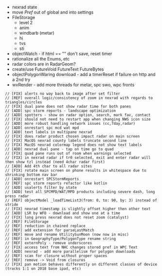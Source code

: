 * nexrad state
* move *Pref* out of global and into settings
* FileStorage
    - level 2
    - anim
    - windbarb (metar)
    - hi
    - tvs
    - sti
* objectWatch - if html == "" don't save, reset timer
* rationalize all the Enums, etc
* radar colors are in RadarGeom?
* create/use FutureVoid FutureText FutureBytes
* objectPolygonWaring download - add a timerReset if failure on http and a 2nd try
* wxRender - add more threads for metar, spc swo, wpc fronts

```
// [FIX] alerts no way back to image after set filter
// [REF] overall logic/consistency of zoom in nexrad with regards to triangles/circles
// [FIX] dual pane does not show radar time for both panes
// [ADD] spc storm reports - landscape optimization
// [ADD] spotters - show on radar option, search, mark fav, contact
// [FIX] should not need to restart app when changing NWS icon size
// [ADD] more robust handling network issues (cc,7day,radar)
// [ADD] onrestart spc mcd wat mpd
// [ADD] text labels in multipane nexrad
// [FIX] does radar product chosen impact radar on main screen
// [FIX] MacOS nexrad county labels truncate second line
// [FIX] MacOS nexrad colormap legend does not show text labels
// [ADD] nexrad dual pane - tap on time go to quad
// [FIX] quad pane runs out of room when warnings selected
// [FIX] in nexrad radar if tr0 selected, exit and enter radar will then show tzl instead (need 4char radar first)
// [ADD] Add 4th char to all radar sites
// [FIX] rotate main screen on phone results in whitespace due to shrinking bottom nav bar
// [ADD] onrestart SPCStormReports
// [REF] spc storm reports refactor like kotlin
// [ADD] usalerts filter by state
// [ADD] test all SPCMPD/WAT/MPD products including severe dash, long press radar 
// [REF] objectModel _loadTimeList3(from: 0, to: 90, by: 3) instead of stride
// [FIX] nexrad timestamp is slightly offset higher then other text
// [ADD] LSR by WFO - download and show one at a time
// [FIX] long press nexrad does not reset zoom (catalyst)
// [REF] FileStorage 
// [REF] reduction in chained replace
// [REF] add extension for parseLastMatch
// [REF] move and rename UtilitySunMoon (now now in misc)
// [REF] in GeographyType/PolygonType rename string
// [REF] externPoly - remove underscores
// [FIX] access text from NHC changes stored pref in WPC Text
// [ADD] nexrad - add more parallelism for polygon downloads
// [REF] scan for closure without proper spaces
// [REF] remove -> Void from closures
// [FIX] pan motion behaves differently on different classes of device (tracks 1:1 on 2018 base ipad, etc)
```
